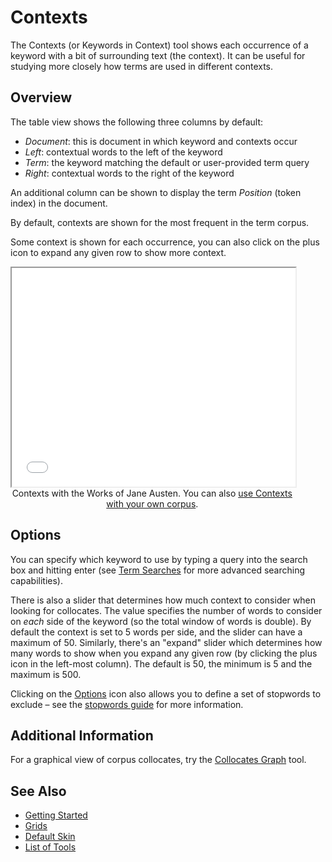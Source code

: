 # Contexts

The Contexts (or Keywords in Context) tool shows each occurrence of a keyword with a bit of surrounding text (the context). It can be useful for studying more closely how terms are used in different contexts.

## Overview

The table view shows the following three columns by default:

- *Document*: this is document in which keyword and contexts occur
- *Left*: contextual words to the left of the keyword
- *Term*: the keyword matching the default or user-provided term query
- *Right*: contextual words to the right of the keyword

An additional column can be shown to display the term *Position* (token index) in the document.

By default, contexts are shown for the most frequent in the term corpus.

Some context is shown for each occurrence, you can also click on the plus icon to expand any given row to show more context.

<iframe src="../tool/Contexts/?corpus=austen&subtitle=The+Works+of+Jane+Austen" style="width: 90%; height: 350px;"></iframe>
<div style="width: 90%; text-align: center; margin-bottom: 1em;">Contexts with the Works of Jane Austen. You can also <a href="../?view=Contexts" target="_blank">use Contexts with your own corpus</a>.</div>

## Options

You can specify which keyword to use by typing a query into the search box and hitting enter (see [Term Searches](#!/guide/search) for more advanced searching capabilities).

There is also a slider that determines how much context to consider when looking for collocates. The value specifies the number of words to consider on _each_ side of the keyword (so the total window of words is double). By default the context is set to 5 words per side, and the slider can have a maximum of 50. Similarly, there's an "expand" slider which determines how many words to show when you expand any given row (by clicking the plus icon in the left-most column). The default is 50, the minimum is 5 and the maximum is 500.

Clicking on the [Options](#!/guide/options) icon also allows you to define a set of stopwords to exclude – see the [stopwords guide](#!/guide/stopwords) for more information.

## Additional Information

For a graphical view of corpus collocates, try the [Collocates Graph](#!/guide/collocatesgraph) tool.

## See Also

- [Getting Started](#!/guide/start)
- [Grids](#!/guide/grids)
- [Default Skin](#!/guide/skins-section-default-skin)
- [List of Tools](#!/guide/tools)
